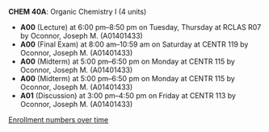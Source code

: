 **CHEM 40A**: Organic Chemistry I (4 units)

- **A00** (Lecture) at 6:00 pm–8:50 pm on Tuesday, Thursday at RCLAS R07 by Oconnor, Joseph M. (A01401433)
- **A00** (Final Exam) at 8:00 am–10:59 am on Saturday at CENTR 119 by Oconnor, Joseph M. (A01401433)
- **A00** (Midterm) at 5:00 pm–6:50 pm on Monday at CENTR 115 by Oconnor, Joseph M. (A01401433)
- **A00** (Midterm) at 5:00 pm–6:50 pm on Monday at CENTR 115 by Oconnor, Joseph M. (A01401433)
- **A01** (Discussion) at 3:00 pm–4:50 pm on Friday at CENTR 113 by Oconnor, Joseph M. (A01401433)

[Enrollment numbers over time](./CHEM40A.tsv)
